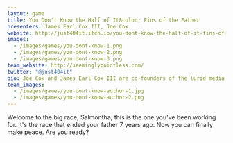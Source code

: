 ```yaml
---
layout: game
title: You Don't Know the Half of It&colon; Fins of the Father
presenters: James Earl Cox III, Joe Cox
website: http://just404it.itch.io/you-dont-know-the-half-of-it-fins-of-the-father
images:
  - /images/games/you-dont-know-1.png
  - /images/games/you-dont-know-2.png
  - /images/games/you-dont-know-3.png
team_website: http://seeminglypointless.com/
twitter: "@just404it"
bio: Joe Cox and James Earl Cox III are co-founders of the lurid media studio Seemingly Pointless, www.seeminglypointless.com. More freeware games than you can count on your hands. @seempoint. A few in festivals sometimes. That’s pretty much it. Thank you
team_images:
  - /images/games/you-dont-know-author-1.jpg
  - /images/games/you-dont-know-author-2.png
---
```

Welcome to the big race, Salmontha; this is the one you've been working for. It's the race that ended your father 7 years ago. Now you can finally make peace. Are you ready?
